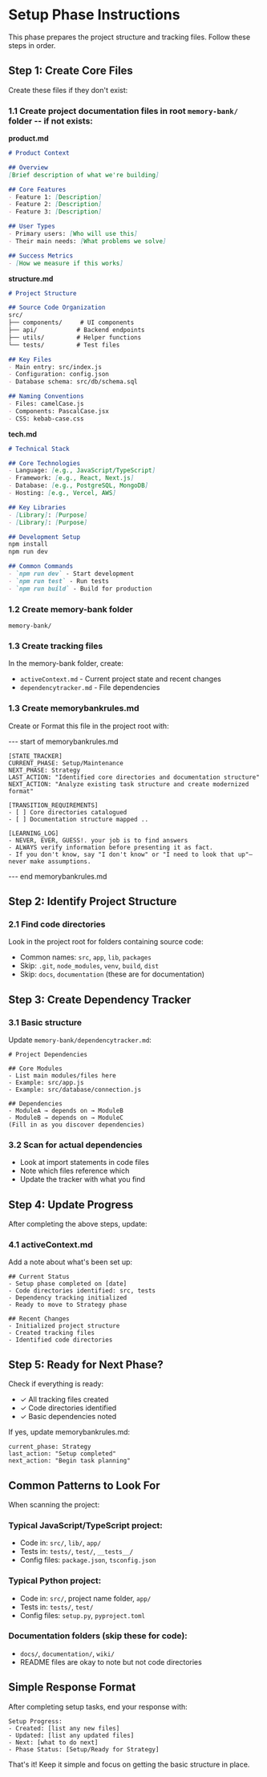 # Setup Phase Instructions

This phase prepares the project structure and tracking files. Follow these steps in order.

## Step 1: Create Core Files

Create these files if they don't exist:

### 1.1 Create project documentation files in root `memory-bank/` folder -- if not exists:

**product.md**
```markdown
# Product Context

## Overview
[Brief description of what we're building]

## Core Features
- Feature 1: [Description]
- Feature 2: [Description]
- Feature 3: [Description]

## User Types
- Primary users: [Who will use this]
- Their main needs: [What problems we solve]

## Success Metrics
- [How we measure if this works]
```

**structure.md**
```markdown
# Project Structure

## Source Code Organization
src/
├── components/     # UI components
├── api/           # Backend endpoints
├── utils/         # Helper functions
└── tests/         # Test files

## Key Files
- Main entry: src/index.js
- Configuration: config.json
- Database schema: src/db/schema.sql

## Naming Conventions
- Files: camelCase.js
- Components: PascalCase.jsx
- CSS: kebab-case.css
```

**tech.md**
```markdown
# Technical Stack

## Core Technologies
- Language: [e.g., JavaScript/TypeScript]
- Framework: [e.g., React, Next.js]
- Database: [e.g., PostgreSQL, MongoDB]
- Hosting: [e.g., Vercel, AWS]

## Key Libraries
- [Library]: [Purpose]
- [Library]: [Purpose]

## Development Setup
npm install
npm run dev

## Common Commands
- `npm run dev` - Start development
- `npm run test` - Run tests
- `npm run build` - Build for production
```

### 1.2 Create memory-bank folder
```
memory-bank/
```

### 1.3 Create tracking files
In the memory-bank folder, create:
- `activeContext.md` - Current project state and recent changes
- `dependencytracker.md` - File dependencies

### 1.3 Create memorybankrules.md
Create or Format this file in the project root with:

--- start of memorybankrules.md
```
[STATE_TRACKER]
CURRENT_PHASE: Setup/Maintenance
NEXT_PHASE: Strategy  
LAST_ACTION: "Identified core directories and documentation structure"
NEXT_ACTION: "Analyze existing task structure and create modernized format"

[TRANSITION_REQUIREMENTS]
- [ ] Core directories catalogued
- [ ] Documentation structure mapped .. 

[LEARNING_LOG]
- NEVER, EVER, GUESS!. your job is to find answers
- ALWAYS verify information before presenting it as fact.
- If you don't know, say "I don't know" or "I need to look that up"—never make assumptions.
```
--- end memorybankrules.md


## Step 2: Identify Project Structure

### 2.1 Find code directories
Look in the project root for folders containing source code:
- Common names: `src`, `app`, `lib`, `packages`
- Skip: `.git`, `node_modules`, `venv`, `build`, `dist`
- Skip: `docs`, `documentation` (these are for documentation)

## Step 3: Create Dependency Tracker

### 3.1 Basic structure
Update `memory-bank/dependencytracker.md`:
```
# Project Dependencies

## Core Modules
- List main modules/files here
- Example: src/app.js
- Example: src/database/connection.js

## Dependencies
- ModuleA → depends on → ModuleB
- ModuleB → depends on → ModuleC
(Fill in as you discover dependencies)
```

### 3.2 Scan for actual dependencies
- Look at import statements in code files
- Note which files reference which
- Update the tracker with what you find

## Step 4: Update Progress

After completing the above steps, update:

### 4.1 activeContext.md
Add a note about what's been set up:
```
## Current Status
- Setup phase completed on [date]
- Code directories identified: src, tests
- Dependency tracking initialized
- Ready to move to Strategy phase

## Recent Changes
- Initialized project structure
- Created tracking files
- Identified code directories
```

## Step 5: Ready for Next Phase?

Check if everything is ready:
- ✓ All tracking files created
- ✓ Code directories identified
- ✓ Basic dependencies noted

If yes, update memorybankrules.md:
```
current_phase: Strategy
last_action: "Setup completed"
next_action: "Begin task planning"
```

## Common Patterns to Look For

When scanning the project:

### Typical JavaScript/TypeScript project:
- Code in: `src/`, `lib/`, `app/`
- Tests in: `tests/`, `test/`, `__tests__/`
- Config files: `package.json`, `tsconfig.json`

### Typical Python project:
- Code in: `src/`, project name folder, `app/`
- Tests in: `tests/`, `test/`
- Config files: `setup.py`, `pyproject.toml`

### Documentation folders (skip these for code):
- `docs/`, `documentation/`, `wiki/`
- README files are okay to note but not code directories

## Simple Response Format

After completing setup tasks, end your response with:

```
Setup Progress:
- Created: [list any new files]
- Updated: [list any updated files]  
- Next: [what to do next]
- Phase Status: [Setup/Ready for Strategy]
```

That's it! Keep it simple and focus on getting the basic structure in place.